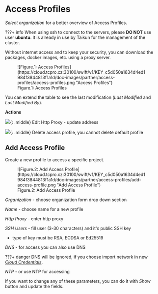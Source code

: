 # **Access Profiles**

*Select organization* for a better overview of Access Profiles.

???+ info
    When using ssh to connect to the servers, please **DO NOT** use user **ubuntu**. It is already in use by Taikun for the management of the cluster.

Without internet access and to keep your security, you can download the packages, docker images, etc. using a proxy server.

<figure markdown>
  ![Figure.1: Access Profiles](https://cloud.tcpro.cz:30100/swift/v1/KEY_c5d050a1634d4ed1984f3844813f1a1d/doc-images/partner/access-profiles/access-profiles.png "Access Profiles")
  <figcaption>Figure.1: Access Profiles</figcaption>
</figure>

You can extend the table to see the last modification (*Last Modified* and *Last Modified By*).

**Actions**

![](https://cloud.tcpro.cz:30100/swift/v1/KEY_c5d050a1634d4ed1984f3844813f1a1d/doc-images/icons/edit.png){: .middle} Edit Http Proxy - update address

![](https://cloud.tcpro.cz:30100/swift/v1/KEY_c5d050a1634d4ed1984f3844813f1a1d/doc-images/icons/delete.png){: .middle} Delete access profile, you cannot delete default profile

## **Add Access Profile**

Create a new profile to access a specific project.

<figure markdown>
  ![Figure.2: Add Access Profile](https://cloud.tcpro.cz:30100/swift/v1/KEY_c5d050a1634d4ed1984f3844813f1a1d/doc-images/partner/access-profiles/add-access-profile.png "Add Access Profile")
  <figcaption>Figure.2: Add Access Profile</figcaption>
</figure>

*Organization* - choose organization form drop down section

*Name* - choose name for a new profile

*Http Proxy* - enter http proxy

*SSH Users* - fill user (3-30 characters) and it's public SSH key

* type of key must be RSA, ECDSA or Ed25519

*DNS* - for access you can also use DNS

???+ danger
    DNS will be ignored, if you choose import network in new [*Cloud Credentials*](../guidelines/add-cloud-credentials).

*NTP* - or use NTP for accessing

If you want to change any of these parameters, you can do it with *Show* button and update the fields.
